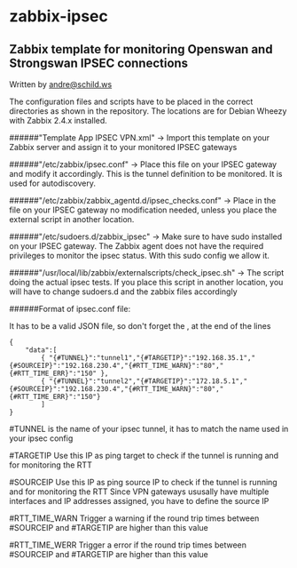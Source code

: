 # zabbix-ipsec

## Zabbix template for monitoring Openswan and Strongswan IPSEC connections

Written by andre@schild.ws

The configuration files and scripts have to be placed in the correct
directories as shown in the repository.
The locations are for Debian Wheezy with Zabbix 2.4.x installed.

######"Template App IPSEC VPN.xml"
    -> Import this template on your Zabbix server and assign it to your
       monitored IPSEC gateways

######"/etc/zabbix/ipsec.conf"
    -> Place this file on your IPSEC gateway and modify it accordingly.
       This is the tunnel definition to be monitored.
       It is used for autodiscovery.

######"/etc/zabbix/zabbix_agentd.d/ipsec_checks.conf"
    -> Place in the file on your IPSEC gateway no modification needed, 
       unless you place the external script in another location.

######"/etc/sudoers.d/zabbix_ipsec"
    -> Make sure to have sudo installed on your IPSEC gateway.
       The Zabbix agent does not have the required privileges to monitor
       the ipsec status. With this sudo config we allow it.

######"/usr/local/lib/zabbix/externalscripts/check_ipsec.sh"
    -> The script doing the actual ipsec tests.
       If you place this script in another location, you will have to
       change sudoers.d and the zabbix files accordingly

######Format of ipsec.conf file:

It has to be a valid JSON file, so don't forget the , at the end of the lines

```
{
    "data":[
        { "{#TUNNEL}":"tunnel1","{#TARGETIP}":"192.168.35.1","{#SOURCEIP}":"192.168.230.4","{#RTT_TIME_WARN}":"80","{#RTT_TIME_ERR}":"150" },
        { "{#TUNNEL}":"tunnel2","{#TARGETIP}":"172.18.5.1","{#SOURCEIP}":"192.168.230.4","{#RTT_TIME_WARN}":"80","{#RTT_TIME_ERR}":"150"}
        ]
}
```

 #TUNNEL        is the name of your ipsec tunnel,
                it has to match the name used in your ipsec config

 #TARGETIP      Use this IP as ping target to check if the tunnel is running
                and for monitoring the RTT

 #SOURCEIP      Use this IP as ping source IP to check if the tunnel is running
                and for monitoring the RTT
                Since VPN gateways ususally have multiple interfaces and
                IP addresses assigned, you have to define the source IP

 #RTT_TIME_WARN Trigger a warning if the round trip times between 
                #SOURCEIP and #TARGETIP are higher than this value

 #RTT_TIME_WERR Trigger a error if the round trip times between 
                #SOURCEIP and #TARGETIP are higher than this value

